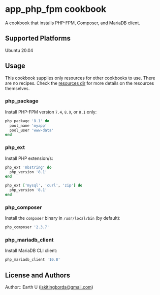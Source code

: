 # app_php_fpm cookbook
A cookbook that installs PHP-FPM, Composer, and MariaDB client.
## Supported Platforms
Ubuntu 20.04
## Usage
This cookbook supplies only resources for other cookbooks to use. There are no recipes. Check the [resources dir](resources/) for more details on the resources themselves.
### php_package
Install PHP-FPM version `7.4`, `8.0`, or `8.1` only:
```ruby
php_package '8.1' do
  pool_name 'myapp'
  pool_user 'www-data'
end
```
### php_ext
Install PHP extension/s:
```ruby
php_ext 'mbstring' do
  php_version '8.1'
end
```

```ruby
php_ext ['mysql', 'curl', 'zip'] do
  php_version '8.1'
end
```
### php_composer
Install the `composer` binary in `/usr/local/bin` (by default):
```ruby
php_composer '2.3.7'
```
### php_mariadb_client
Install MariaDB CLI client:
```ruby
php_mariadb_client '10.8'
```
## License and Authors
Author:: Earth U (<iskitingbords@gmail.com>)
